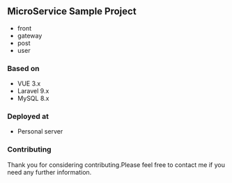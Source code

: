 ## MicroService Sample Project
- front
- gateway
- post
- user

### Based on

- VUE 3.x
- Laravel 9.x
- MySQL 8.x


### Deployed at

- Personal server


### Contributing

Thank you for considering contributing.Please feel free to contact me if 
you need any further information.
